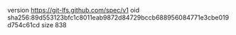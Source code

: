 version https://git-lfs.github.com/spec/v1
oid sha256:89d553123bfc1c8011eab9872d84729bccb688956084771e3cbe019d754c61cd
size 838
